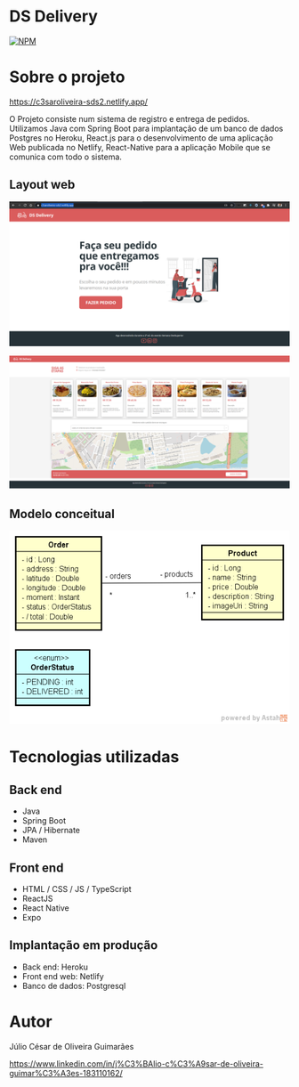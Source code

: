 # DS Delivery 

[![NPM](https://img.shields.io/npm/l/react)](https://github.com/c3saroliveira/dsdeliver-sds2/blob/main/LICENSE) 

# Sobre o projeto

https://c3saroliveira-sds2.netlify.app/

O Projeto consiste num sistema de registro e entrega de pedidos. Utilizamos Java com Spring Boot para implantação de um banco de dados Postgres no Heroku, React.js para o desenvolvimento de uma aplicação Web publicada no Netlify, React-Native para a aplicação Mobile que se comunica com todo o sistema.

## Layout web
![Web 1](https://github.com/c3saroliveira/dsdeliver-sds2/blob/main/assets/tela-main.PNG)

![Web 2](https://github.com/c3saroliveira/dsdeliver-sds2/blob/main/assets/tela-orders.PNG)

## Modelo conceitual
![Modelo Conceitual](https://github.com/c3saroliveira/dsdeliver-sds2/blob/main/assets/modelo-conceitual.png)

# Tecnologias utilizadas
## Back end
- Java
- Spring Boot
- JPA / Hibernate
- Maven
## Front end
- HTML / CSS / JS / TypeScript
- ReactJS
- React Native
- Expo
## Implantação em produção
- Back end: Heroku
- Front end web: Netlify
- Banco de dados: Postgresql


# Autor

Júlio César de Oliveira Guimarães

https://www.linkedin.com/in/j%C3%BAlio-c%C3%A9sar-de-oliveira-guimar%C3%A3es-183110162/




